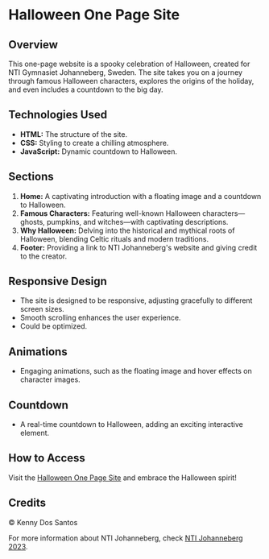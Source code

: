 # Halloween One Page Site

## Overview
This one-page website is a spooky celebration of Halloween, created for NTI Gymnasiet Johanneberg, Sweden. The site takes you on a journey through famous Halloween characters, explores the origins of the holiday, and even includes a countdown to the big day.

## Technologies Used
- **HTML:** The structure of the site.
- **CSS:** Styling to create a chilling atmosphere.
- **JavaScript:** Dynamic countdown to Halloween.

## Sections
1. **Home:** A captivating introduction with a floating image and a countdown to Halloween.
2. **Famous Characters:** Featuring well-known Halloween characters—ghosts, pumpkins, and witches—with captivating descriptions.
3. **Why Halloween:** Delving into the historical and mythical roots of Halloween, blending Celtic rituals and modern traditions.
4. **Footer:** Providing a link to NTI Johanneberg's website and giving credit to the creator.

## Responsive Design
- The site is designed to be responsive, adjusting gracefully to different screen sizes.
- Smooth scrolling enhances the user experience.
- Could be optimized.

## Animations
- Engaging animations, such as the floating image and hover effects on character images.

## Countdown
- A real-time countdown to Halloween, adding an exciting interactive element.

## How to Access
Visit the [Halloween One Page Site](#) and embrace the Halloween spirit!

## Credits
© Kenny Dos Santos

For more information about NTI Johanneberg, check [NTI Johanneberg 2023](https://ntigymnasiet.se/johanneberg/).
